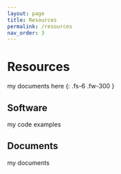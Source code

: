 ```yaml
---
layout: page
title: Resources
permalink: /resources
nav_order: 3
---
```


# Resources

my documents here {: .fs-6 .fw-300 }


## Software
my code examples 

## Documents
my documents 
